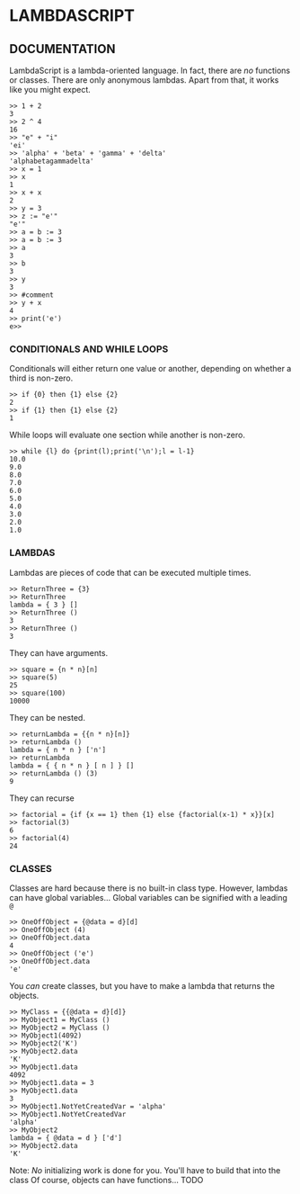 # LAMBDASCRIPT
## DOCUMENTATION
LambdaScript is a lambda-oriented language. In fact, there are *no* functions or classes.
There are only anonymous lambdas. Apart from that, it works like you might expect.
```
>> 1 + 2
3
>> 2 ^ 4
16
>> "e" + "i"
'ei'
>> 'alpha' + 'beta' + 'gamma' + 'delta'
'alphabetagammadelta'
>> x = 1
>> x
1
>> x + x
2
>> y = 3
>> z := "e'"
"e'"
>> a = b := 3
>> a = b := 3
>> a
3
>> b
3
>> y
3
>> #comment
>> y + x
4
>> print('e')
e>>
```

### CONDITIONALS AND WHILE LOOPS
Conditionals will either return one value or another, depending on whether a third is non-zero.
```
>> if {0} then {1} else {2}
2
>> if {1} then {1} else {2}
1
```
While loops will evaluate one section while another is non-zero.
```
>> while {l} do {print(l);print('\n');l = l-1}
10.0
9.0
8.0
7.0
6.0
5.0
4.0
3.0
2.0
1.0
```

### LAMBDAS
Lambdas are pieces of code that can be executed multiple times.
```
>> ReturnThree = {3}
>> ReturnThree
lambda = { 3 } []
>> ReturnThree ()
3
>> ReturnThree ()
3
```
They can have arguments.
```
>> square = {n * n}[n]
>> square(5)
25
>> square(100)
10000
```
They can be nested.
```
>> returnLambda = {{n * n}[n]}
>> returnLambda ()
lambda = { n * n } ['n']
>> returnLambda
lambda = { { n * n } [ n ] } []
>> returnLambda () (3)
9
```
They can recurse
```
>> factorial = {if {x == 1} then {1} else {factorial(x-1) * x}}[x]
>> factorial(3)
6
>> factorial(4)
24
```

### CLASSES
Classes are hard because there is no built-in class type.
However, lambdas can have global variables...
Global variables can be signified with a leading `@`
```
>> OneOffObject = {@data = d}[d]
>> OneOffObject (4)
>> OneOffObject.data
4
>> OneOffObject ('e')
>> OneOffObject.data
'e'
```
You *can* create classes, but you have to make a lambda that returns the objects.
```
>> MyClass = {{@data = d}[d]}
>> MyObject1 = MyClass ()
>> MyObject2 = MyClass ()
>> MyObject1(4092)
>> MyObject2('K')
>> MyObject2.data
'K'
>> MyObject1.data
4092
>> MyObject1.data = 3
>> MyObject1.data
3
>> MyObject1.NotYetCreatedVar = 'alpha'
>> MyObject1.NotYetCreatedVar
'alpha'
>> MyObject2
lambda = { @data = d } ['d']
>> MyObject2.data
'K'
```
Note: _No_ initializing work is done for you. You'll have to build that into the class
Of course, objects can have functions...
TODO
